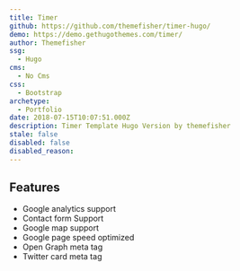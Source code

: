 ```yaml
---
title: Timer
github: https://github.com/themefisher/timer-hugo/
demo: https://demo.gethugothemes.com/timer/
author: Themefisher
ssg:
  - Hugo
cms:
  - No Cms
css:
  - Bootstrap
archetype:
  - Portfolio
date: 2018-07-15T10:07:51.000Z
description: Timer Template Hugo Version by themefisher
stale: false
disabled: false
disabled_reason:
---
```


## Features
* Google analytics support
* Contact form Support
* Google map support
* Google page speed optimized
* Open Graph meta tag
* Twitter card meta tag